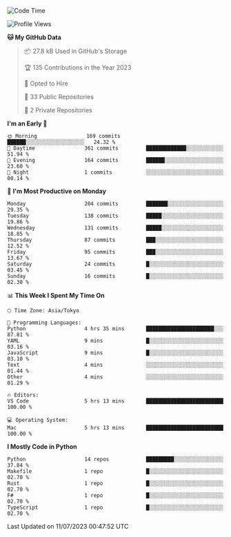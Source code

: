 <!--START_SECTION:waka-->
![Code Time](http://img.shields.io/badge/Code%20Time-695%20hrs%205%20mins-blue)

![Profile Views](http://img.shields.io/badge/Profile%20Views-0-blue)

**🐱 My GitHub Data** 

> 📦 27.8 kB Used in GitHub's Storage 
 > 
> 🏆 135 Contributions in the Year 2023
 > 
> 💼 Opted to Hire
 > 
> 📜 33 Public Repositories 
 > 
> 🔑 2 Private Repositories 
 > 
**I'm an Early 🐤** 

```text
🌞 Morning                169 commits         ██████░░░░░░░░░░░░░░░░░░░   24.32 % 
🌆 Daytime                361 commits         █████████████░░░░░░░░░░░░   51.94 % 
🌃 Evening                164 commits         ██████░░░░░░░░░░░░░░░░░░░   23.60 % 
🌙 Night                  1 commits           ░░░░░░░░░░░░░░░░░░░░░░░░░   00.14 % 
```
📅 **I'm Most Productive on Monday** 

```text
Monday                   204 commits         ███████░░░░░░░░░░░░░░░░░░   29.35 % 
Tuesday                  138 commits         █████░░░░░░░░░░░░░░░░░░░░   19.86 % 
Wednesday                131 commits         █████░░░░░░░░░░░░░░░░░░░░   18.85 % 
Thursday                 87 commits          ███░░░░░░░░░░░░░░░░░░░░░░   12.52 % 
Friday                   95 commits          ███░░░░░░░░░░░░░░░░░░░░░░   13.67 % 
Saturday                 24 commits          █░░░░░░░░░░░░░░░░░░░░░░░░   03.45 % 
Sunday                   16 commits          █░░░░░░░░░░░░░░░░░░░░░░░░   02.30 % 
```


📊 **This Week I Spent My Time On** 

```text
🕑︎ Time Zone: Asia/Tokyo

💬 Programming Languages: 
Python                   4 hrs 35 mins       ██████████████████████░░░   87.81 % 
YAML                     9 mins              █░░░░░░░░░░░░░░░░░░░░░░░░   03.16 % 
JavaScript               9 mins              █░░░░░░░░░░░░░░░░░░░░░░░░   03.10 % 
Text                     4 mins              ░░░░░░░░░░░░░░░░░░░░░░░░░   01.44 % 
Other                    4 mins              ░░░░░░░░░░░░░░░░░░░░░░░░░   01.29 % 

🔥 Editors: 
VS Code                  5 hrs 13 mins       █████████████████████████   100.00 % 

💻 Operating System: 
Mac                      5 hrs 13 mins       █████████████████████████   100.00 % 
```

**I Mostly Code in Python** 

```text
Python                   14 repos            █████████░░░░░░░░░░░░░░░░   37.84 % 
Makefile                 1 repo              █░░░░░░░░░░░░░░░░░░░░░░░░   02.70 % 
Rust                     1 repo              █░░░░░░░░░░░░░░░░░░░░░░░░   02.70 % 
F#                       1 repo              █░░░░░░░░░░░░░░░░░░░░░░░░   02.70 % 
TypeScript               1 repo              █░░░░░░░░░░░░░░░░░░░░░░░░   02.70 % 
```




 Last Updated on 11/07/2023 00:47:52 UTC
<!--END_SECTION:waka-->

